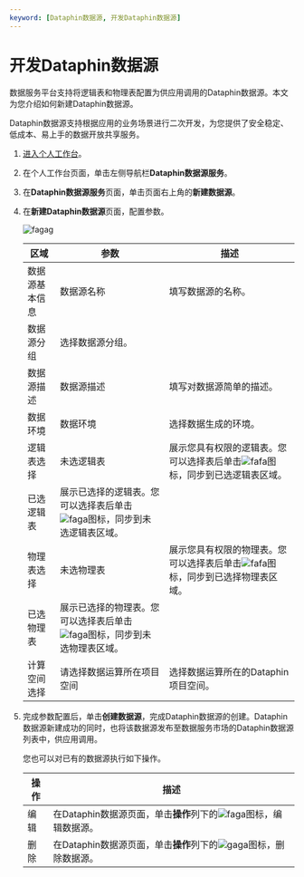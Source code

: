 ```yaml
---
keyword: [Dataphin数据源, 开发Dataphin数据源]
---
```


# 开发Dataphin数据源

数据服务平台支持将逻辑表和物理表配置为供应用调用的Dataphin数据源。本文为您介绍如何新建Dataphin数据源。

Dataphin数据源支持根据应用的业务场景进行二次开发，为您提供了安全稳定、低成本、易上手的数据开放共享服务。

1.  [进入个人工作台](/cn.zh-CN/数据服务/进入数据服务.md)。

2.  在个人工作台页面，单击左侧导航栏**Dataphin数据源服务**。

3.  在**Dataphin数据源服务**页面，单击页面右上角的**新建数据源**。

4.  在**新建Dataphin数据源**页面，配置参数。

    ![fagag](https://static-aliyun-doc.oss-accelerate.aliyuncs.com/assets/img/zh-CN/8155905061/p177834.png)

    |区域|参数|描述|
    |--|--|--|
    |数据源基本信息|数据源名称|填写数据源的名称。|
    |数据源分组|选择数据源分组。|
    |数据源描述|数据源描述|填写对数据源简单的描述。|
    |数据环境|数据环境|选择数据生成的环境。|
    |逻辑表选择|未选逻辑表|展示您具有权限的逻辑表。您可以选择表后单击![fafa](https://static-aliyun-doc.oss-accelerate.aliyuncs.com/assets/img/zh-CN/6911987951/p85842.png)图标，同步到已选逻辑表区域。|
    |已选逻辑表|展示已选择的逻辑表。您可以选择表后单击![faga](https://static-aliyun-doc.oss-accelerate.aliyuncs.com/assets/img/zh-CN/6911987951/p85845.png)图标，同步到未选逻辑表区域。|
    |物理表选择|未选物理表|展示您具有权限的物理表。您可以选择表后单击![fafa](https://static-aliyun-doc.oss-accelerate.aliyuncs.com/assets/img/zh-CN/6911987951/p85842.png)图标，同步到已选择物理表区域。|
    |已选物理表|展示已选择的物理表。您可以选择表后单击![faga](https://static-aliyun-doc.oss-accelerate.aliyuncs.com/assets/img/zh-CN/6911987951/p85845.png)图标，同步到未选物理表区域。|
    |计算空间选择|请选择数据运算所在项目空间|选择数据运算所在的Dataphin项目空间。|

5.  完成参数配置后，单击**创建数据源**，完成Dataphin数据源的创建。Dataphin数据源新建成功的同时，也将该数据源发布至数据服务市场的Dataphin数据源列表中，供应用调用。

    您也可以对已有的数据源执行如下操作。

    |操作|描述|
    |--|--|
    |编辑|在Dataphin数据源页面，单击**操作**列下的![faga](https://static-aliyun-doc.oss-accelerate.aliyuncs.com/assets/img/zh-CN/6911987951/p85510.png)图标，编辑数据源。|
    |删除|在Dataphin数据源页面，单击**操作**列下的![gaga](https://static-aliyun-doc.oss-accelerate.aliyuncs.com/assets/img/zh-CN/6911987951/p85543.png)图标，删除数据源。|



